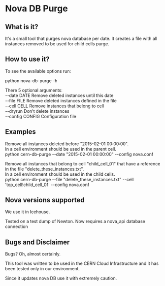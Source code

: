 Nova DB Purge
=============

What is it?
-----------
It's a small tool that purges nova database per date.
It creates a file with all instances removed to be used for child cells purge.


How to use it?
--------------
To see the available options run:

python nova-db-purge -h

There 5 optional arguments: <br />
--date DATE      Remove deleted instances until this date <br />
--file FILE      Remove deleted instances defined in the file <br />
--cell CELL      Remove instances that belong to cell <br />
--dryrun         Don't delete instances <br />
--config CONFIG  Configuration file <br />


Examples
--------

Remove all instances deleted before "2015-02-01 00:00:00". <br />
In a cell environment should be used in the parent cell. <br />
python cern-db-purge --date "2015-02-01 00:00:00" --config nova.conf


Remove all instances that belong to cell "child_cell_01" that have a reference in the file "delete_these_instances.txt".  <br />
In a cell environment should be used in the child cells.  <br />
python cern-db-purge --file "delete_these_instances.txt" --cell 'top_cell!child_cell_01' --config nova.conf


Nova versions supported
-----------------------
We use it in Icehouse.

Tested on a test dump of Newton. Now requires a nova_api database connection


Bugs and Disclaimer
-------------------
Bugs? Oh, almost certainly.

This tool was written to be used in the CERN Cloud Infrastructure and 
it has been tested only in our environment.

Since it updates nova DB use it with extremely caution.
